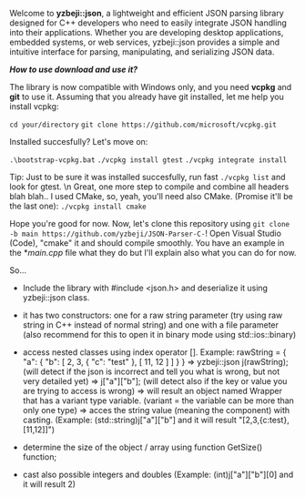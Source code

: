 Welcome to **yzbeji::json**, a lightweight and efficient JSON parsing library designed for C++ developers who need to easily integrate JSON handling into their applications. Whether you are developing desktop applications, embedded systems, or web services, yzbeji::json provides a simple and intuitive interface for parsing, manipulating, and serializing JSON data.


***How to use download and use it?***

The library is now compatible with Windows only, and you need **vcpkg** and **git** to use it.
Assuming that you already have git installed, let me help you install vcpkg:

`cd your/directory`
`git clone https://github.com/microsoft/vcpkg.git`

Installed succesfully? Let's move on: 

`.\bootstrap-vcpkg.bat`
`./vcpkg install gtest`
`./vcpkg integrate install`

Tip: Just to be sure it was installed succesfully, run fast `./vcpkg list` and look for gtest. \n
Great, one more step to compile and combine all headers blah blah.. I used CMake, so, yeah, you'll need also CMake. (Promise it'll be the last one):
`./vcpkg install cmake`

Hope you're good for now. Now, let's clone this repository using `git clone -b main https://github.com/yzbeji/JSON-Parser-C-`!
Open Visual Studio (Code), "cmake" it and should compile smoothly.
You have an example in the **main.cpp* file what they do but I'll explain also what you can do for now.

So...

- Include the library with #include <json.h> and deserialize it using yzbeji::json class.
- it has two constructors: one for a raw string parameter (try using raw string in C++ instead of normal string) and one with a file parameter (also recommend for this to open it in binary mode using std::ios::binary)
- access nested classes using index operator []. Example:
rawString = {
              "a": {
                "b": [
                  2,
                  3,
                  { "c": "test" },
                  [ 11, 12 ]
                ]
              }
            } 
=> yzbeji::json j(rawString); (will detect if the json is incorrect and tell you what is wrong, but not very detailed yet)
=> j["a"]["b"]; (will detect also if the key or value you are trying to access is wrong)
=> will result an object named Wrapper that has a variant type variable. (variant = the variable can be more than only one type)
=> acces the string value (meaning the component) with casting. (Example: (std::string)j["a"]["b"] and it will result "[2,3,{c:test},[11,12]]")

- determine the size of the object / array using function GetSize() function;
- cast also possible integers and doubles (Example: (int)j["a"]["b"][0] and it will result 2)









